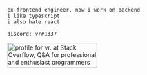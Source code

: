 ```
ex-frontend engineer, now i work on backend
i like typescript
i also hate react

discord: vr#1337
```

<a href="https://stackoverflow.com/users/18244921/vr"><img src="https://stackoverflow.com/users/flair/18244921.png" width="208" height="58" alt="profile for vr. at Stack Overflow, Q&amp;A for professional and enthusiast programmers" title="profile for vr. at Stack Overflow, Q&amp;A for professional and enthusiast programmers"></a>

